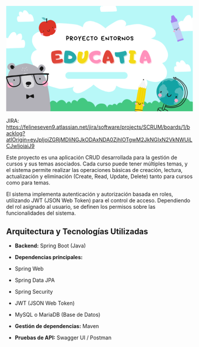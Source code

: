 ![Banner](img/EDUCATIA.png)


JIRA: https://felineseven9.atlassian.net/jira/software/projects/SCRUM/boards/1/backlog?atlOrigin=eyJpIjoiZGRjMDliNGJkODAxNDA0ZjhlOTgwM2JkNGIxN2VkNWUiLCJwIjoiaiJ9

Este proyecto es una aplicación CRUD desarrollada para la gestión de cursos y sus temas asociados.
Cada curso puede tener múltiples temas, y el sistema permite realizar las operaciones básicas de creación, lectura, actualización y eliminación (Create, Read, Update, Delete) tanto para cursos como para temas.

El sistema implementa autenticación y autorización basada en roles, utilizando JWT (JSON Web Token) para el control de acceso.
Dependiendo del rol asignado al usuario, se definen los permisos sobre las funcionalidades del sistema.

## **Arquitectura y Tecnologías Utilizadas**

- **Backend:** Spring Boot (Java)

- **Dependencias principales:**

 - Spring Web
 - Spring Data JPA
 - Spring Security
 - JWT (JSON Web Token)
 - MySQL o MariaDB (Base de Datos)

- **Gestión de dependencias:** Maven
- **Pruebas de API:**  Swagger UI / Postman
